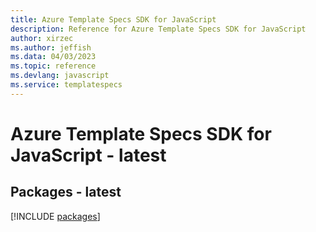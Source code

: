```yaml
---
title: Azure Template Specs SDK for JavaScript
description: Reference for Azure Template Specs SDK for JavaScript
author: xirzec
ms.author: jeffish
ms.data: 04/03/2023
ms.topic: reference
ms.devlang: javascript
ms.service: templatespecs
---
```

# Azure Template Specs SDK for JavaScript - latest
## Packages - latest
[!INCLUDE [packages](template-specs-index.md)]